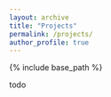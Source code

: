 ```yaml
---
layout: archive
title: "Projects"
permalink: /projects/
author_profile: true
---
```



{% include base_path %}

todo

